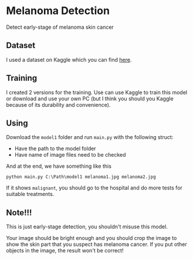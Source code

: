# Melanoma Detection
Detect early-stage of melanoma skin cancer

## Dataset
I used a dataset on Kaggle which you can find [here](https://www.kaggle.com/datasets/hasnainjaved/melanoma-skin-cancer-dataset-of-10000-images).

## Training
I created 2 versions for the training. Use can use Kaggle to train this model or download and use your own PC (but I think you should you Kaggle because of its durability and convenience).

## Using
Download the `model1` folder and run `main.py` with the following struct:
- Have the path to the model folder
- Have name of image files need to be checked

And at the end, we have something like this
```
python main.py C:\Path\model1 melanoma1.jpg melanoma2.jpg
```

If it shows `malignant`, you should go to the hospital and do more tests for suitable treatments.

## Note!!!
This is just early-stage detection, you shouldn't misuse this model. 

Your image should be bright enough and you should crop the image to show the skin part that you suspect has melanoma cancer. If you put other objects in the image, the result won't be correct!
